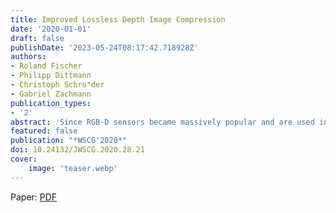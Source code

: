 ```yaml
---
title: Improved Lossless Depth Image Compression
date: '2020-01-01'
draft: false
publishDate: '2023-05-24T08:17:42.718928Z'
authors:
- Roland Fischer
- Philipp Dittmann
- Christoph Schro"der
- Gabriel Zachmann
publication_types:
- '2'
abstract: 'Since RGB-D sensors became massively popular and are used in a wide range of applications, depth data compression became an important research topic. Live-streaming of depth data requires quick compression and decompression. Accurate preservation of information is crucial in order to prevent geometric distortions. Custom algorithms are needed considering the unique characteristics of depth images. We propose a real-time, lossless algorithm which can achieve significantly higher compression ratios than RVL. The core elements are an adaptive span-wise intra-image prediction, and parallelization. Additionally, we extend the algorithm by inter-frame difference computation and evaluate the performance regarding different conditions. Lastly, the compression ratio can be further increased by a second encoder, circumventing the lower limit of four-bit per valid pixel of the original RVL algorithm.'
featured: false
publication: "*WSCG'2020*"
doi: 10.24132/JWSCG.2020.28.21
cover:
    image: 'teaser.webp'
---
```


Paper: [PDF](https://cgvr.cs.uni-bremen.de/papers/wscg20/H19.pdf)